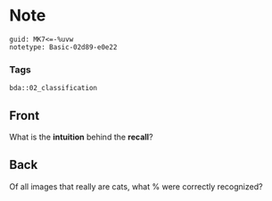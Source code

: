 # Note
```
guid: MK7<=-%uvw
notetype: Basic-02d89-e0e22
```

### Tags
```
bda::02_classification
```

## Front
What is the <b>intuition</b> behind the <b>recall</b>?

## Back
Of all images that really are cats, what % were correctly recognized?
